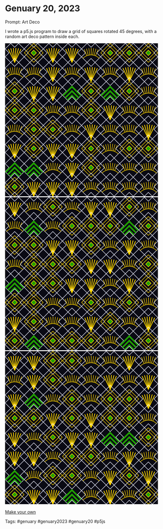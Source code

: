 # Genuary 20, 2023
Prompt: Art Deco

I wrote a p5.js program to draw a grid of squares rotated 45 degrees, with a random art deco pattern inside each. 

![](gen20a.png)  
![](gen20b.png)  
![](gen20c.png)  

[Make your own](https://editor.p5js.org/rsidwell/full/e8XMHHcfm)

Tags: #genuary #genuary2023 #genuary20 #p5js